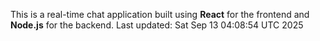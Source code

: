 This is a real-time chat application built using **React** for the frontend and **Node.js** for the backend.
Last updated: Sat Sep 13 04:08:54 UTC 2025

